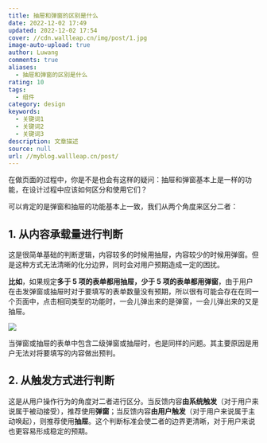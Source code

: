 ```yaml
---
title: 抽屉和弹窗的区别是什么
date: 2022-12-02 17:49
updated: 2022-12-02 17:54
cover: //cdn.wallleap.cn/img/post/1.jpg
image-auto-upload: true
author: Luwang
comments: true
aliases:
  - 抽屉和弹窗的区别是什么
rating: 10
tags:
  - 组件
category: design
keywords:
  - 关键词1
  - 关键词2
  - 关键词3
description: 文章描述
source: null
url: //myblog.wallleap.cn/post/
---
```


在做页面的过程中，你是不是也会有这样的疑问：抽屉和弹窗基本上是一样的功能，在设计过程中应该如何区分和使用它们？

可以肯定的是弹窗和抽屉的功能基本上一致，我们从两个角度来区分二者：

## 1. 从内容承载量进行判断

这是很简单基础的判断逻辑，内容较多的时候用抽屉，内容较少的时候用弹窗。但是这种方式无法清晰的化分边界，同时会对用户预期造成一定的困扰。

**比如**，如果规定**多于 5 项的表单都用抽屉，少于 5 项的表单都用弹窗**，由于用户在击发弹窗或抽屉时对于要填写的表单数量没有预期，所以很有可能会存在在同一个页面中，点击相同类型的功能时，一会儿弹出来的是弹窗，一会儿弹出来的又是抽屉。

![](https://cdn.wallleap.cn/img/pic/illustrtion/202212021753264.png)

当弹窗或抽屉的表单中包含二级弹窗或抽屉时，也是同样的问题。其主要原因是用户无法对将要填写的内容做出预判。

## 2. 从触发方式进行判断

这是从用户操作行为的角度对二者进行区分。当反馈内容**由系统触发**（对于用户来说属于被动接受），推荐使用**弹窗**；当反馈内容**由用户触发**（对于用户来说属于主动唤起），则推荐使用**抽屉**。这个判断标准会使二者的边界更清晰，对于用户来说也更容易形成稳定的预期。
